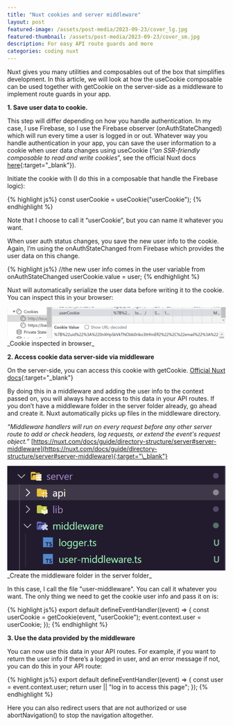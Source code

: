 ```yaml
---
title: "Nuxt cookies and server middleware"
layout: post
featured-image: /assets/post-media/2023-09-23/cover_lg.jpg
featured-thumbnail: /assets/post-media/2023-09-23/cover_sm.jpg
description: For easy API route guards and more
categories: coding nuxt
---
```


Nuxt gives you many utilities and composables out of the box that simplifies development. In this article, we will look at how the useCookie composable can be used together with getCookie on the server-side as a middleware to implement route guards in your app.

**1. Save user data to cookie.**

This step will differ depending on how you handle authentication. In my case, I use Firebase, so I use the Firebase observer (onAuthStateChanged) which will run every time a user is logged in or out. Whatever way you handle authentication in your app, you can save the user information to a cookie when user data changes using useCookie (_“an SSR-friendly composable to read and write cookies_”, see the official Nuxt docs [here](https://nuxt.com/docs/api/composables/use-cookie){:target="\_blank"}).

Initiate the cookie with (I do this in a composable that handle the Firebase logic):

{% highlight js%}
const userCookie = useCookie("userCookie");
{% endhighlight %}

Note that I choose to call it “userCookie”, but you can name it whatever you want.

When user auth status changes, you save the new user info to the cookie. Again, I’m using the onAuthStateChanged from Firebase which provides the user data on this change.

{% highlight js%}
//the new user info comes in the user variable from onAuthStateChanged
userCookie.value = user;
{% endhighlight %}

Nuxt will automatically serialize the user data before writing it to the cookie. You can inspect this in your browser:

<img class="" src="/assets/post-media/2023-09-23/cookie.png"/>
_Cookie inspected in browser_

**2. Access cookie data server-side via middleware**

On the server-side, you can access this cookie with getCookie. [Official Nuxt docs](https://nuxt.com/docs/api/composables/use-cookie#handling-cookies-in-api-routes){:target="\_blank"}

By doing this in a middleware and adding the user info to the context passed on, you will always have access to this data in your API routes. If you don’t have a middleware folder in the server folder already, go ahead and create it. Nuxt automatically picks up files in the middleware directory.

_“Middleware handlers will run on every request before any other server route to add or check headers, log requests, or extend the event's request object.”_
[https://nuxt.com/docs/guide/directory-structure/server#server-middleware](https://nuxt.com/docs/guide/directory-structure/server#server-middleware){:target="\_blank"}

<img class="" src="/assets/post-media/2023-09-23/server-directory.png"/>
_Create the middleware folder in the server folder_

In this case, I call the file "user-middleware". You can call it whatever you want. The only thing we need to get the cookie user info and pass it on is:

{% highlight js%}
export default defineEventHandler((event) => {
const userCookie = getCookie(event, "userCookie");
event.context.user = userCookie;
});
{% endhighlight %}

**3. Use the data provided by the middleware**

You can now use this data in your API routes. For example, if you want to return the user info if there’s a logged in user, and an error message if not, you can do this in your API route:

{% highlight js%}
export default defineEventHandler((event) => {
const user = event.context.user;
return user || "log in to access this page";
});
{% endhighlight %}

Here you can also redirect users that are not authorized or use abortNavigation() to stop the navigation altogether.
